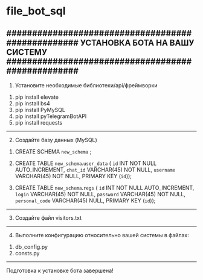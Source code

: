 ﻿# file_bot_sql
 ##################################################
 УСТАНОВКА БОТА НА ВАШУ СИСТЕМУ
 ##################################################
--------------------------------------------------------------
 1. Установите необходимые библиотеки/api/фреймворки
 1) pip install elevate
 2) pip install bs4
 3) pip install PyMySQL
 4) pip install pyTelegramBotAPI
 5) pip install requests
--------------------------------------------------------------
 2. Создайте базу данных (MySQL)
 1) CREATE SCHEMA `new_schema` ;
 2) CREATE TABLE `new_schema`.`user_data` (
  `id` INT NOT NULL AUTO_INCREMENT,
  `chat_id` VARCHAR(45) NOT NULL,
  `username` VARCHAR(45) NOT NULL,
  PRIMARY KEY (`id`));
  
 3) CREATE TABLE `new_schema`.`regs` (
  `id` INT NOT NULL AUTO_INCREMENT,
  `login` VARCHAR(45) NOT NULL,
  `password` VARCHAR(45) NOT NULL,
  `personal_code` VARCHAR(45) NULL,
  PRIMARY KEY (`id`));
-------------------------------------------------------------- 
 3. Создайте файл visitors.txt
--------------------------------------------------------------
 4. Выполните конфигурацию относительно вашей системы в файлах:
 1) db_config.py
 2) consts.py
--------------------------------------------------------------
Подготовка к установке бота завершена!
